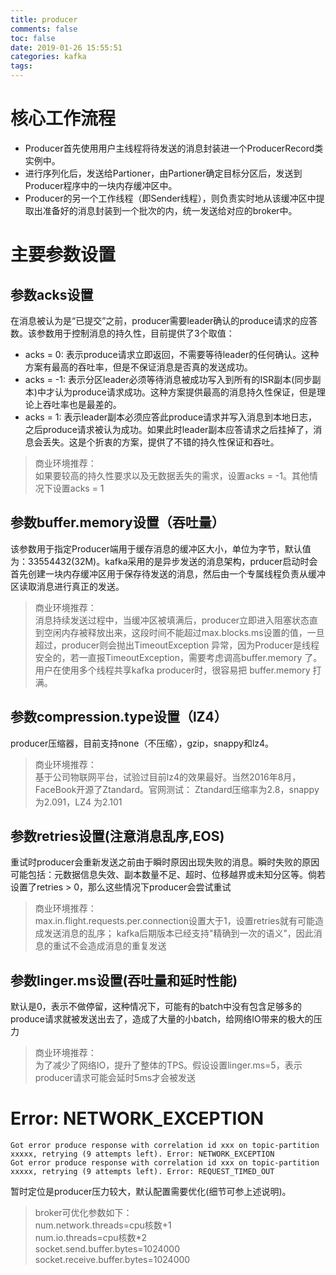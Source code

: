 ```yaml
---
title: producer
comments: false
toc: false
date: 2019-01-26 15:55:51
categories: kafka
tags:
---
```

# 核心工作流程
* Producer首先使用用户主线程将待发送的消息封装进一个ProducerRecord类实例中。  
* 进行序列化后，发送给Partioner，由Partioner确定目标分区后，发送到Producer程序中的一块内存缓冲区中。  
* Producer的另一个工作线程（即Sender线程），则负责实时地从该缓冲区中提取出准备好的消息封装到一个批次的内，统一发送给对应的broker中。

<!--more-->

# 主要参数设置

## 参数acks设置
在消息被认为是“已提交”之前，producer需要leader确认的produce请求的应答数。该参数用于控制消息的持久性，目前提供了3个取值：  
* acks = 0: 表示produce请求立即返回，不需要等待leader的任何确认。这种方案有最高的吞吐率，但是不保证消息是否真的发送成功。
* acks = -1: 表示分区leader必须等待消息被成功写入到所有的ISR副本(同步副本)中才认为produce请求成功。这种方案提供最高的消息持久性保证，但是理论上吞吐率也是最差的。
* acks = 1: 表示leader副本必须应答此produce请求并写入消息到本地日志，之后produce请求被认为成功。如果此时leader副本应答请求之后挂掉了，消息会丢失。这是个折衷的方案，提供了不错的持久性保证和吞吐。
> 商业环境推荐：  
如果要较高的持久性要求以及无数据丢失的需求，设置acks = -1。其他情况下设置acks = 1

## 参数buffer.memory设置（吞吐量）
该参数用于指定Producer端用于缓存消息的缓冲区大小，单位为字节，默认值为：33554432(32M)。kafka采用的是异步发送的消息架构，prducer启动时会首先创建一块内存缓冲区用于保存待发送的消息，然后由一个专属线程负责从缓冲区读取消息进行真正的发送。
> 商业环境推荐：  
消息持续发送过程中，当缓冲区被填满后，producer立即进入阻塞状态直到空闲内存被释放出来，这段时间不能超过max.blocks.ms设置的值，一旦超过，producer则会抛出TimeoutException 异常，因为Producer是线程安全的，若一直报TimeoutException，需要考虑调高buffer.memory 了。
用户在使用多个线程共享kafka producer时，很容易把 buffer.memory 打满。

## 参数compression.type设置（lZ4）
producer压缩器，目前支持none（不压缩），gzip，snappy和lz4。
> 商业环境推荐：  
基于公司物联网平台，试验过目前lz4的效果最好。当然2016年8月，FaceBook开源了Ztandard。官网测试： Ztandard压缩率为2.8，snappy为2.091，LZ4 为2.101 

## 参数retries设置(注意消息乱序,EOS)
重试时producer会重新发送之前由于瞬时原因出现失败的消息。瞬时失败的原因可能包括：元数据信息失效、副本数量不足、超时、位移越界或未知分区等。倘若设置了retries > 0，那么这些情况下producer会尝试重试
> 商业环境推荐：  
max.in.flight.requests.per.connection设置大于1，设置retries就有可能造成发送消息的乱序；
kafka后期版本已经支持"精确到一次的语义”，因此消息的重试不会造成消息的重复发送

## 参数linger.ms设置(吞吐量和延时性能)
默认是0，表示不做停留，这种情况下，可能有的batch中没有包含足够多的produce请求就被发送出去了，造成了大量的小batch，给网络IO带来的极大的压力
> 商业环境推荐：  
为了减少了网络IO，提升了整体的TPS。假设设置linger.ms=5，表示producer请求可能会延时5ms才会被发送


# Error: NETWORK_EXCEPTION
```
Got error produce response with correlation id xxx on topic-partition xxxxx, retrying (9 attempts left). Error: NETWORK_EXCEPTION
Got error produce response with correlation id xxx on topic-partition xxxxx, retrying (9 attempts left). Error: REQUEST_TIMED_OUT

```
暂时定位是producer压力较大，默认配置需要优化(细节可参上述说明)。  
  
> broker可优化参数如下：  
num.network.threads=cpu核数+1  
num.io.threads=cpu核数*2  
socket.send.buffer.bytes=1024000  
socket.receive.buffer.bytes=1024000  

